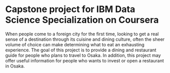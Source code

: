 # Capstone project for IBM Data Science Specialization on Coursera
When people come to a foreign city for the first time, looking to get a real sense of a destination through its cuisine and dining culture, often the sheer volume of choice can make determining what to eat an exhausting experience.
The goal of this project is to provide a dining and restaurant guide for people who plans to travel to Osaka. In addition, this project may offer useful information for people who wants to invest or open a restaurant in Osaka.
